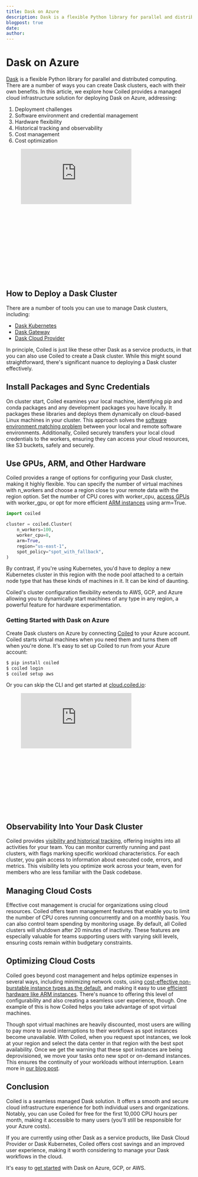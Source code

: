 ```yaml
---
title: Dask on Azure
description: Dask is a flexible Python library for parallel and distributed computing. There are a number of ways you can create Dask clusters, each with their own benefits. In this article, we explore how Coiled provides a managed cloud infrastructure solution for Dask users.
blogpost: true
date: 
author: 
---
```


# Dask on Azure

‍[Dask](https://www.dask.org/) is a flexible Python library for parallel and distributed computing. There are a number of ways you can create Dask clusters, each with their own benefits. In this article, we explore how Coiled provides a managed cloud infrastructure solution for deploying Dask on Azure, addressing:

1. Deployment challenges
2. Software environment and credential management
3. Hardware flexibility
4. Historical tracking and observability
5. Cost management
6. Cost optimization

<figure style="padding-bottom:33.723653395784545%" class="w-richtext-align-center w-richtext-figure-type-video"><div><iframe allowfullscreen="true" frameborder="0" scrolling="no" src="https://www.youtube.com/embed/eXP-YuERvi4?enablejsapi=1&amp;origin=https%3A%2F%2Fwww.coiled.io" title="Six Coiled features for Dask users" data-gtm-yt-inspected-11="true" id="695636062" data-gtm-yt-inspected-34277050_38="true"></iframe></div></figure>

‍

## How to Deploy a Dask Cluster

There are a number of tools you can use to manage Dask clusters, including:

- [Dask Kubernetes](https://docs.coiled.io/user_guide/dask-deployment-comparisons.html#dask-kubernetes)
- [Dask Gateway](https://docs.coiled.io/user_guide/dask-deployment-comparisons.html#dask-gateway)
- [Dask Cloud Provider](https://docs.coiled.io/user_guide/dask-deployment-comparisons.html#dask-cloudprovider)

In principle, Coiled is just like these other Dask as a service products, in that you can also use Coiled to create a Dask cluster. While this might sound straightforward, there's significant nuance to deploying a Dask cluster effectively.

## Install Packages and Sync Credentials

On cluster start, Coiled examines your local machine, identifying pip and conda packages and any development packages you have locally. It packages these libraries and deploys them dynamically on cloud-based Linux machines in your cluster. This approach solves the [software environment matching problem](https://docs.coiled.io/user_guide/software/index.html) between your local and remote software environments. Additionally, Coiled securely transfers your local cloud credentials to the workers, ensuring they can access your cloud resources, like S3 buckets, safely and securely.

## Use GPUs, ARM, and Other Hardware

Coiled provides a range of options for configuring your Dask cluster, making it highly flexible. You can specify the number of virtual machines with n_workers and choose a region close to your remote data with the region option. Set the number of CPU cores with worker_cpu, [access GPUs](https://docs.coiled.io/user_guide/clusters/gpu.html) with worker_gpu, or opt for more efficient [ARM instances](https://docs.coiled.io/user_guide/clusters/arm.html) using arm=True.

```python
import coiled

cluster = coiled.Cluster(
    n_workers=100,
    worker_cpu=8,
    arm=True,
    region="us-east-1",
    spot_policy="spot_with_fallback",
)
```

By contrast, if you're using Kubernetes, you'd have to deploy a new Kubernetes cluster in this region with the node pool attached to a certain node type that has these kinds of machines in it. It can be kind of daunting.

Coiled's cluster configuration flexibility extends to AWS, GCP, and Azure allowing you to dynamically start machines of any type in any region, a powerful feature for hardware experimentation.

### Getting Started with Dask on Azure

Create Dask clusters on Azure by connecting [Coiled](https://docs.coiled.io/user_guide/setup/index.html) to your Azure account. Coiled starts virtual machines when you need them and turns them off when you're done. It's easy to set up Coiled to run from your Azure account:

```bash
$ pip install coiled
$ coiled login
$ coiled setup aws
```

Or you can skip the CLI and get started at [cloud.coiled.io](https://cloud.coiled.io/):

<figure style="padding-bottom:33.723653395784545%" class="w-richtext-align-center w-richtext-figure-type-video"><div><iframe allowfullscreen="true" frameborder="0" scrolling="no" src="https://www.youtube.com/embed/d6XouzFP_AY?enablejsapi=1&amp;origin=https%3A%2F%2Fwww.coiled.io" title="How do I Set Up Coiled?" data-gtm-yt-inspected-11="true" data-gtm-yt-inspected-34277050_38="true" id="596097368"></iframe></div></figure>

## Observability Into Your Dask Cluster

Coiled provides [visibility and historical tracking](https://www.youtube.com/watch?v=4PiZf6UvCv0), offering insights into all activities for your team. You can monitor currently running and past clusters, with flags marking specific workload characteristics. For each cluster, you gain access to information about executed code, errors, and metrics. This visibility lets you optimize work across your team, even for members who are less familiar with the Dask codebase.

## Managing Cloud Costs

Effective cost management is crucial for organizations using cloud resources. Coiled offers team management features that enable you to limit the number of CPU cores running concurrently and on a monthly basis. You can also control team spending by monitoring usage. By default, all Coiled clusters will shutdown after 20 minutes of inactivity. These features are especially valuable for teams supporting users with varying skill levels, ensuring costs remain within budgetary constraints.

## Optimizing Cloud Costs

Coiled goes beyond cost management and helps optimize expenses in several ways, including minimizing network costs, using [cost-effective non-burstable instance types as the default](https://docs.coiled.io/blog/burstable-vs-nonburstable.html), and making it easy to use [efficient hardware like ARM instances](https://docs.coiled.io/blog/dask-graviton.html). There's nuance to offering this level of configurability and also creating a seamless user experience, though. One example of this is how Coiled helps you take advantage of spot virtual machines.

Though spot virtual machines are heavily discounted, most users are willing to pay more to avoid interruptions to their workflows as spot instances become unavailable. With Coiled, when you request spot instances, we look at your region and select the data center in that region with the best spot availability. Once we get the warning that these spot instances are being deprovisioned, we move your tasks onto new spot or on-demand instances. This ensures the continuity of your workloads without interruption. Learn more in [our blog post](/blog/save-money-with-spot).

## Conclusion

Coiled is a seamless managed Dask solution. It offers a smooth and secure cloud infrastructure experience for both individual users and organizations. Notably, you can use Coiled for free for the first 10,000 CPU hours per month, making it accessible to many users (you'll still be responsible for your Azure costs).

If you are currently using other Dask as a service products, like Dask Cloud Provider or Dask Kubernetes, Coiled offers cost savings and an improved user experience, making it worth considering to manage your Dask workflows in the cloud.

It's easy to [get started](https://docs.coiled.io/user_guide/setup/index.html) with Dask on Azure, GCP, or AWS.